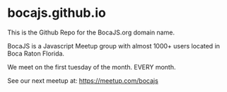 # bocajs.github.io
This is the Github Repo for the BocaJS.org domain name.

BocaJS is a Javascript Meetup group with almost 1000+ users located in Boca Raton Florida.

We meet on the first tuesday of the month. EVERY month.

See our next meetup at: https://meetup.com/bocajs
